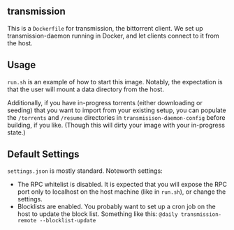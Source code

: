 transmission
------------

This is a `Dockerfile` for transmission, the bittorrent client. We set up
transmission-daemon running in Docker, and let clients connect to it from the
host.

Usage
------

`run.sh` is an example of how to start this image. Notably, the expectation is
that the user will mount a data directory from the host.

Additionally, if you have in-progress torrents (either downloading or seeding)
that you want to import from your existing setup, you can populate the
`/torrents` and `/resume` directories in `transmisison-daemon-config` before
building, if you like. (Though this will dirty your image with your in-progress
state.)


Default Settings
----------------

`settings.json` is mostly standard. Noteworth settings:

  * The RPC whitelist is disabled. It is expected that you will expose the RPC
    port only to localhost on the host machine (like in `run.sh`), or change
    the settings.
  * Blocklists are enabled. You probably want to set up a cron job on the host
    to update the block list. Something like this:
    `@daily transmission-remote --blocklist-update`
